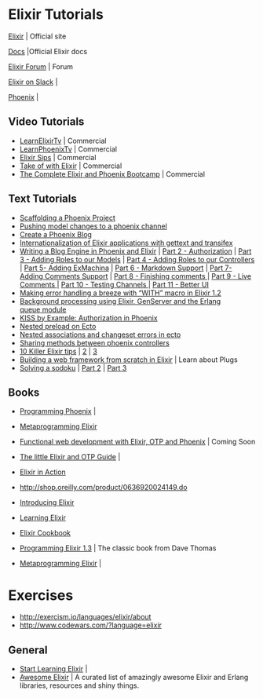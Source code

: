 # Elixir Tutorials

[Elixir](http://elixir-lang.org/) | Official site

[Docs](https://hexdocs.pm/elixir/Kernel.html) |Official Elixir docs

[Elixir Forum](https://elixirforum.com/)  | Forum

[Elixir on Slack](https://elixir-slackin.herokuapp.com/) | 

[Phoenix](http://www.phoenixframework.org/) | 

## Video Tutorials

- [LearnElixirTv](https://www.learnelixir.tv/episodes)  | Commercial
- [LearnPhoenixTv](www.learnphoenix.tv) | Commercial
- [Elixir Sips](http://elixirsips.com/) | Commercial
- [Take of with Elixir](https://bigmachine.io/products/take-off-with-elixir/) | Commercial
- [The Complete Elixir and Phoenix Bootcamp](https://www.udemy.com/the-complete-elixir-and-phoenix-bootcamp-and-tutorial) | Commercial

## Text Tutorials

- [Scaffolding a Phoenix Project](https://www.rymai.me/2015/10/22/scaffolding-a-phoenix-project/) 
- [Pushing model changes to a phoenix channel](http://learningelixir.joekain.com/pushing-model-changes-to-a-phoenix-channel/) 
- [Create a Phoenix Blog](https://monterail.com/blog/2015/phoenix-blog) 
- [Internationalization of Elixir applications with gettext and transifex](http://tech.footballaddicts.com/blog/internationalization-of-elixir-applications-with-gettext-and-transifex)
- [Writing a Blog Engine in Phoenix and Elixir](https://hackernoon.com/introduction-fe138ac6079d#.ujyio04wl) | [Part 2 - Authorization](https://hackernoon.com/writing-a-blog-engine-in-phoenix-part-2-authorization-814c06fa7c0#.iqen8po3d) | [Part 3 - Adding Roles to our Models](https://hackernoon.com/writing-a-blog-engine-in-phoenix-and-elixir-part-3-adding-roles-to-our-models-3be45a4afe4b#.78g8ggl5q) | [Part 4 - Adding Roles to our Controllers](https://hackernoon.com/writing-a-blog-engine-in-phoenix-and-elixir-part-4-adding-roles-to-our-controllers-9f4678b48468#.hl0s92pmk) | [Part 5- Adding ExMachina](https://hackernoon.com/mixology-exmachina-92a08dc3e954#.ini44v1fs) | [Part 6 - Markdown Support](https://hackernoon.com/writing-a-blog-engine-in-phoenix-and-elixir-part-5-markdown-support-fde72badd8e1#.mrvi7bmmr) | [Part 7- Adding Comments Support](https://hackernoon.com/writing-a-blog-engine-in-phoenix-and-elixir-part-7-adding-comments-support-7dfc17dd474e#.8gj10xg92) | [Part 8 - Finishing comments ](https://medium.com/elixir-magic/writing-a-blog-engine-in-phoenix-and-elixir-part-8-finishing-comments-30ff95d44cea#.79pe6sjc7) | [Part 9 - Live Comments ](https://medium.com/elixir-magic/writing-a-blog-engine-in-phoenix-and-elixir-part-9-live-comments-9269669a6941#.r50j0ka3e)  | [Part 10 - Testing Channels ](https://medium.com/elixir-magic/writing-a-blog-engine-in-phoenix-and-elixir-part-10-testing-channels-e6371ce4cfbe#.jrgwfcrhd) | [Part 11 - Better UI](https://medium.com/elixir-magic/writing-a-blog-engine-in-phoenix-and-elixir-part-11-better-ui-f17f3d7efa85#.oosrhhhji) 
- [Making error handling a breeze with “WITH” macro in Elixir 1.2](https://medium.com/elixir-magic/making-error-handling-a-breeze-with-with-operator-in-elixir-1-2-93d611a878e#.8x3sqmmuj) 
- [Background processing using Elixir, GenServer and the Erlang queue module](https://hackernoon.com/background-processing-using-elixir-genserver-and-the-erlang-queue-class-8d476d4942c2#.nzqu0yt2p)
- [KISS by Example: Authorization in Phoenix](https://dockyard.com/blog/2016/09/08/kiss-phoenix-auth)
- [Nested preload on Ecto](https://tkowal.wordpress.com/2016/04/23/nested-preload-in-ecto/)
- [Nested associations and changeset errors in ecto](https://medium.com/@cjbell_/nested-associations-changeset-errors-in-ecto-f0ce6a4fec70#.7oerq6wmb) 
- [Sharing methods between phoenix controllers](https://medium.com/@cjbell_/sharing-methods-between-phoenix-controllers-358ab6d36e22#.29wm0x1zz) 
- [10 Killer Elixir tips](https://medium.com/blackode/10-killer-elixir-tips-2a9be1bec9be#.ruk3p5uxu) | [2](https://medium.com/blackode/10-killer-elixir-tips-2-c5f87f8a70c8#.jf3ln7ssj) | [3](https://medium.com/blackode/10-killer-elixir-tips-3-5c196eaec376#.m5t9h91ob) 
- [Building a web framework from scratch in Elixir](https://codewords.recurse.com/issues/five/building-a-web-framework-from-scratch-in-elixir) | Learn about Plugs
- [Solving a sodoku](https://medium.com/@littleowllabs/solving-sudoku-with-elixir-d36f40232499#.5msof789a) | [Part 2](https://medium.com/@benng/solve-your-sudoku-puzzles-with-elixir-part-2-a1f5c520a522#.7f2n6q6cu) | [Part 3](https://medium.com/@benng/solve-your-sudoku-puzzles-with-elixir-part-3-afe7815690b0#.72g4gty9d)



## Books

- [Programming Phoenix](https://pragprog.com/book/phoenix/programming-phoenix) | 
- [Metaprogramming Elixir](https://pragprog.com/book/cmelixir/metaprogramming-elixir) 
- [Functional web development with Elixir, OTP and Phoenix](https://pragprog.com/book/lhelph/functional-web-development-with-elixir-otp-and-phoenix) | Coming Soon
- [The little Elixir and OTP Guide](https://www.manning.com/books/the-little-elixir-and-otp-guidebook) |
- [Elixir in Action](https://www.manning.com/books/elixir-in-action) 
- http://shop.oreilly.com/product/0636920024149.do
- [Introducing Elixir](https://startlearningelixir.com/r/introducing-elixir) 
- [Learning Elixir](https://www.packtpub.com/application-development/learning-elixir) 
- [Elixir Cookbook](https://www.packtpub.com/application-development/elixir-cookbook) 

- [Programming Elixir 1.3](https://pragprog.com/book/elixir13/programming-elixir-1-3)  | The classic book from Dave Thomas
- [Metaprogramming Elixir](https://pragprog.com/book/cmelixir/metaprogramming-elixir) |



# Exercises

- http://exercism.io/languages/elixir/about
- http://www.codewars.com/?language=elixir



## General

- [Start Learning Elixir](https://startlearningelixir.com/) |
- [Awesome Elixir](https://github.com/h4cc/awesome-elixir) | A curated list of amazingly awesome Elixir and Erlang libraries, resources and shiny things.







